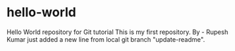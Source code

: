 # hello-world
Hello World repository for Git tutorial
This is my first repository.
By - Rupesh Kumar
just added a new line from local git branch "update-readme".
